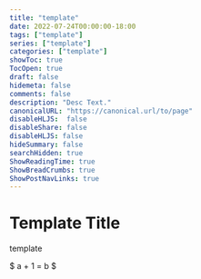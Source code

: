 ```yaml
---
title: "template"
date: 2022-07-24T00:00:00-18:00
tags: ["template"]
series: ["template"]
categories: ["template"]
showToc: true
TocOpen: true
draft: false
hidemeta: false
comments: false
description: "Desc Text."
canonicalURL: "https://canonical.url/to/page"
disableHLJS:  false
disableShare: false
disableHLJS: false
hideSummary: false
searchHidden: true
ShowReadingTime: true
ShowBreadCrumbs: true
ShowPostNavLinks: true
---
```


# Template Title

template

$ a + 1 = b $

